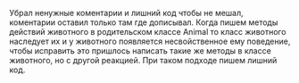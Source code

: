 Убрал ненужные коментарии и лишний код чтобы не мешал, коментарии оставил только там где дописывал.
Когда пишем методы действий животного в родительском классе Animal то класс животного наследует их и у животного появляется несвойственное ему поведение,
чтобы исправить это пришлось написать такие же методы в классе животного, но с другой реакцией. При таком подходе пишем лишний код.
